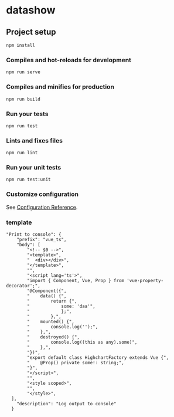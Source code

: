 # datashow

## Project setup
```
npm install
```

### Compiles and hot-reloads for development
```
npm run serve
```

### Compiles and minifies for production
```
npm run build
```

### Run your tests
```
npm run test
```

### Lints and fixes files
```
npm run lint
```

### Run your unit tests
```
npm run test:unit
```

### Customize configuration
See [Configuration Reference](https://cli.vuejs.org/config/).



### template
    "Print to console": {
		"prefix": "vue_ts",
		"body": [
		  	"<!-- $0 -->",
		  	"<template>",
		  	"  <div></div>",
		  	"</template>",
		  	"",
		  	"<script lang='ts'>",
		  	"import { Component, Vue, Prop } from 'vue-property-decorator';",
			"@Component({",
    		"    data() {",
        	"        return {",
			"            some: 'daa'",
			"            };",
			"        },",
			"    mounted() {",
			"        console.log('');",
			"    },",
			"    destroyed() {",
			"        console.log((this as any).some)",
		    "    },",
			"})",
			"export default class HighchartFactory extends Vue {",
			"    @Prop() private some!: string;",
			"}",
			"</script>",
            "",
			"<style scoped>",
            "",
			"</style>",
	  ],
		"description": "Log output to console"
	  }